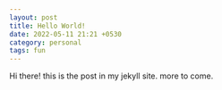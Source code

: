 ```yaml
---
layout: post
title: Hello World!
date: 2022-05-11 21:21 +0530
category: personal
tags: fun
---
```


Hi there! this is the post in my jekyll site. more to come.
